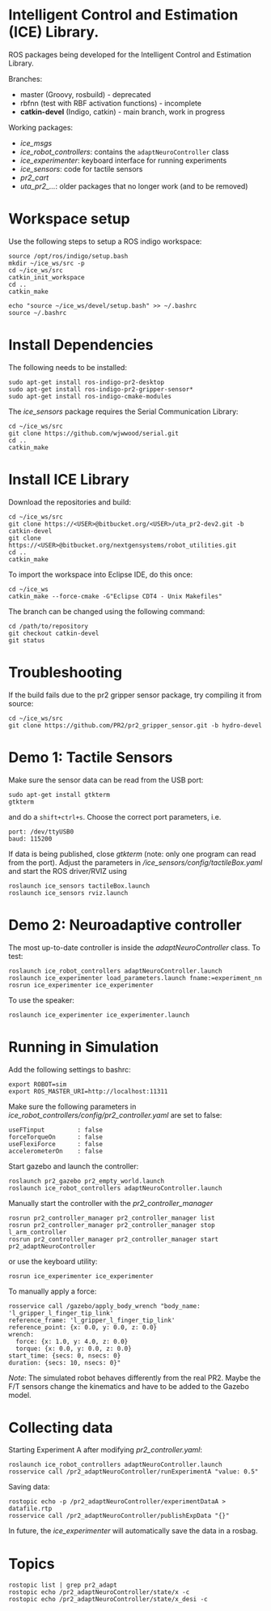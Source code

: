 Intelligent Control and Estimation (ICE) Library.
===

ROS packages being developed for the Intelligent Control and Estimation Library.  


Branches:

  * master (Groovy, rosbuild) - deprecated
  * rbfnn (test with RBF activation functions) - incomplete
  * **catkin-devel** (Indigo, catkin) - main branch, work in progress

Working packages:

  * *ice_msgs*
  * *ice_robot_controllers*: contains the `adaptNeuroController` class
  * *ice_experimenter*: keyboard interface for running experiments
  * *ice_sensors*: code for tactile sensors
  * *pr2_cart*
  * *uta_pr2_...*: older packages that no longer work (and to be removed)

# Workspace setup
Use the following steps to setup a ROS indigo workspace:

    source /opt/ros/indigo/setup.bash
    mkdir ~/ice_ws/src -p
    cd ~/ice_ws/src
    catkin_init_workspace
    cd ..
    catkin_make

    echo "source ~/ice_ws/devel/setup.bash" >> ~/.bashrc
    source ~/.bashrc

# Install Dependencies
The following needs to be installed:

    sudo apt-get install ros-indigo-pr2-desktop
    sudo apt-get install ros-indigo-pr2-gripper-sensor*
    sudo apt-get install ros-indigo-cmake-modules

The *ice_sensors* package requires the Serial Communication Library:  

    cd ~/ice_ws/src
    git clone https://github.com/wjwwood/serial.git
    cd ..
    catkin_make

# Install ICE Library
Download the repositories and build:  

    cd ~/ice_ws/src
    git clone https://<USER>@bitbucket.org/<USER>/uta_pr2-dev2.git -b catkin-devel
    git clone https://<USER>@bitbucket.org/nextgensystems/robot_utilities.git
    cd ..
    catkin_make

To import the workspace into Eclipse IDE, do this once:

    cd ~/ice_ws
    catkin_make --force-cmake -G"Eclipse CDT4 - Unix Makefiles"

The branch can be changed using the following command:  

    cd /path/to/repository
    git checkout catkin-devel
    git status

# Troubleshooting
If the build fails due to the pr2 gripper sensor package, try compiling it from source:

    cd ~/ice_ws/src
    git clone https://github.com/PR2/pr2_gripper_sensor.git -b hydro-devel

# Demo 1: Tactile Sensors
Make sure the sensor data can be read from the USB port:
```
sudo apt-get install gtkterm
gtkterm
```
and do a ```shift+ctrl+s```. Choose the correct port parameters, i.e.
```
port: /dev/ttyUSB0
baud: 115200
```
If data is being published, close *gtkterm* (note: only one program can read from the port). Adjust the parameters in */ice_sensors/config/tactileBox.yaml* and start the ROS driver/RVIZ using
```
roslaunch ice_sensors tactileBox.launch
roslaunch ice_sensors rviz.launch
```
# Demo 2: Neuroadaptive controller
The most up-to-date controller is inside the *adaptNeuroController* class. To test:
```
roslaunch ice_robot_controllers adaptNeuroController.launch
roslaunch ice_experimenter load_parameters.launch fname:=experiment_nn
rosrun ice_experimenter ice_experimenter
```
To use the speaker:
```
roslaunch ice_experimenter ice_experimenter.launch
```

# Running in Simulation
Add the following settings to bashrc:  
```
export ROBOT=sim
export ROS_MASTER_URI=http://localhost:11311
```
Make sure the following parameters in *ice_robot_controllers/config/pr2_controller.yaml* are set to false:  
```
useFTinput         : false
forceTorqueOn      : false
useFlexiForce      : false
accelerometerOn    : false
```
Start gazebo and launch the controller:  
```
roslaunch pr2_gazebo pr2_empty_world.launch
roslaunch ice_robot_controllers adaptNeuroController.launch
```
Manually start the controller with the *pr2_controller_manager*
```
rosrun pr2_controller_manager pr2_controller_manager list
rosrun pr2_controller_manager pr2_controller_manager stop l_arm_controller
rosrun pr2_controller_manager pr2_controller_manager start pr2_adaptNeuroController
```
or use the keyboard utility:
```
rosrun ice_experimenter ice_experimenter
```
To manually apply a force:  
```
rosservice call /gazebo/apply_body_wrench "body_name: 'l_gripper_l_finger_tip_link'
reference_frame: 'l_gripper_l_finger_tip_link'
reference_point: {x: 0.0, y: 0.0, z: 0.0}
wrench:
  force: {x: 1.0, y: 4.0, z: 0.0}
  torque: {x: 0.0, y: 0.0, z: 0.0}
start_time: {secs: 0, nsecs: 0}
duration: {secs: 10, nsecs: 0}" 
```
*Note*: The simulated robot behaves differently from the real PR2. Maybe the F/T sensors change the kinematics and have to be added to the Gazebo model.

# Collecting data
Starting Experiment A after modifying *pr2_controller.yaml*:
```
roslaunch ice_robot_controllers adaptNeuroController.launch
rosservice call /pr2_adaptNeuroController/runExperimentA "value: 0.5"
```
Saving data:
```
rostopic echo -p /pr2_adaptNeuroController/experimentDataA > datafile.rtp
rosservice call /pr2_adaptNeuroController/publishExpData "{}"
```
In  future, the *ice_experimenter* will automatically save the data in a rosbag.

# Topics
```
rostopic list | grep pr2_adapt
rostopic echo /pr2_adaptNeuroController/state/x -c
rostopic echo /pr2_adaptNeuroController/state/x_desi -c
```
